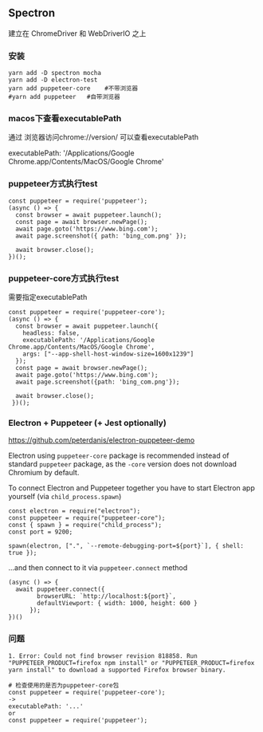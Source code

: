 ## Spectron

建立在 ChromeDriver 和 WebDriverIO 之上



### 安装

```
yarn add -D spectron mocha
yarn add -D electron-test
yarn add puppeteer-core    #不带浏览器
#yarn add puppeteer   #自带浏览器
```



### macos下查看executablePath

通过 浏览器访问chrome://version/  可以查看executablePath

executablePath: '/Applications/Google Chrome.app/Contents/MacOS/Google Chrome'



### puppeteer方式执行test

```
const puppeteer = require('puppeteer');
(async () => {
  const browser = await puppeteer.launch();
  const page = await browser.newPage();
  await page.goto('https://www.bing.com');
  await page.screenshot({ path: 'bing_com.png' });

  await browser.close();
})();
```



### puppeteer-core方式执行test

需要指定executablePath

```
const puppeteer = require('puppeteer-core');
(async () => {
  const browser = await puppeteer.launch({
    headless: false,
    executablePath: '/Applications/Google Chrome.app/Contents/MacOS/Google Chrome',
    args: ["--app-shell-host-window-size=1600x1239"]
  });
  const page = await browser.newPage();
  await page.goto('https://www.bing.com');
  await page.screenshot({path: 'bing_com.png'});

  await browser.close();
 })();

```



### Electron + Puppeteer (+ Jest optionally)

https://github.com/peterdanis/electron-puppeteer-demo

 Electron using `puppeteer-core` package is recommended instead of standard `puppeteer` package, as the `-core` version does not download Chromium by default.

To connect Electron and Puppeteer together you have to start Electron app yourself (via `child_process.spawn`)

```
const electron = require("electron");
const puppeteer = require("puppeteer-core");
const { spawn } = require("child_process");
const port = 9200;

spawn(electron, [".", `--remote-debugging-port=${port}`], { shell: true });
```

...and then connect to it via `puppeteer.connect` method

```
(async () => {
  await puppeteer.connect({
        browserURL: `http://localhost:${port}`,
        defaultViewport: { width: 1000, height: 600 }
      });
})()
```



### 问题

```
1. Error: Could not find browser revision 818858. Run "PUPPETEER_PRODUCT=firefox npm install" or "PUPPETEER_PRODUCT=firefox yarn install" to download a supported Firefox browser binary.

# 检查使用的是否为puppeteer-core包
const puppeteer = require('puppeteer-core');
->
executablePath: '...'
or
const puppeteer = require('puppeteer');




```



